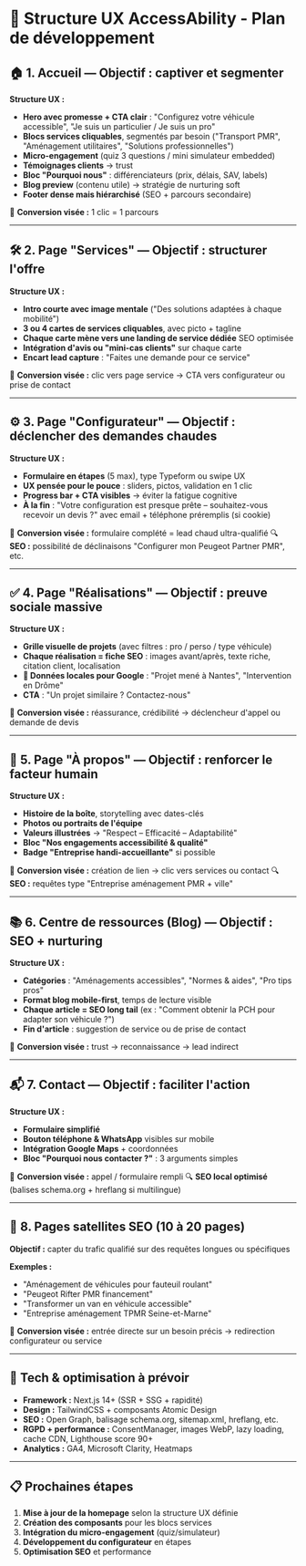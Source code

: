 # 🚀 Structure UX AccessAbility - Plan de développement

## 🏠 1. Accueil — Objectif : captiver et segmenter

**Structure UX :**
- **Hero avec promesse + CTA clair** : "Configurez votre véhicule accessible", "Je suis un particulier / Je suis un pro"
- **Blocs services cliquables**, segmentés par besoin ("Transport PMR", "Aménagement utilitaires", "Solutions professionnelles")
- **Micro-engagement** (quiz 3 questions / mini simulateur embedded)
- **Témoignages clients** → trust
- **Bloc "Pourquoi nous"** : différenciateurs (prix, délais, SAV, labels)
- **Blog preview** (contenu utile) → stratégie de nurturing soft
- **Footer dense mais hiérarchisé** (SEO + parcours secondaire)

🎯 **Conversion visée :** 1 clic = 1 parcours

---

## 🛠 2. Page "Services" — Objectif : structurer l'offre

**Structure UX :**
- **Intro courte avec image mentale** ("Des solutions adaptées à chaque mobilité")
- **3 ou 4 cartes de services cliquables**, avec picto + tagline
- **Chaque carte mène vers une landing de service dédiée** SEO optimisée
- **Intégration d'avis ou "mini-cas clients"** sur chaque carte
- **Encart lead capture** : "Faites une demande pour ce service"

🎯 **Conversion visée :** clic vers page service → CTA vers configurateur ou prise de contact

---

## ⚙️ 3. Page "Configurateur" — Objectif : déclencher des demandes chaudes

**Structure UX :**
- **Formulaire en étapes** (5 max), type Typeform ou swipe UX
- **UX pensée pour le pouce** : sliders, pictos, validation en 1 clic
- **Progress bar + CTA visibles** → éviter la fatigue cognitive
- **À la fin** : "Votre configuration est presque prête – souhaitez-vous recevoir un devis ?" avec email + téléphone préremplis (si cookie)

🎯 **Conversion visée :** formulaire complété = lead chaud ultra-qualifié
🔍 **SEO :** possibilité de déclinaisons "Configurer mon Peugeot Partner PMR", etc.

---

## ✅ 4. Page "Réalisations" — Objectif : preuve sociale massive

**Structure UX :**
- **Grille visuelle de projets** (avec filtres : pro / perso / type véhicule)
- **Chaque réalisation = fiche SEO** : images avant/après, texte riche, citation client, localisation
- **📍 Données locales pour Google** : "Projet mené à Nantes", "Intervention en Drôme"
- **CTA** : "Un projet similaire ? Contactez-nous"

🎯 **Conversion visée :** réassurance, crédibilité → déclencheur d'appel ou demande de devis

---

## 👥 5. Page "À propos" — Objectif : renforcer le facteur humain

**Structure UX :**
- **Histoire de la boîte**, storytelling avec dates-clés
- **Photos ou portraits de l'équipe**
- **Valeurs illustrées** → "Respect – Efficacité – Adaptabilité"
- **Bloc "Nos engagements accessibilité & qualité"**
- **Badge "Entreprise handi-accueillante"** si possible

🎯 **Conversion visée :** création de lien → clic vers services ou contact
🔍 **SEO :** requêtes type "Entreprise aménagement PMR + ville"

---

## 📚 6. Centre de ressources (Blog) — Objectif : SEO + nurturing

**Structure UX :**
- **Catégories** : "Aménagements accessibles", "Normes & aides", "Pro tips pros"
- **Format blog mobile-first**, temps de lecture visible
- **Chaque article = SEO long tail** (ex : "Comment obtenir la PCH pour adapter son véhicule ?")
- **Fin d'article** : suggestion de service ou de prise de contact

🎯 **Conversion visée :** trust → reconnaissance → lead indirect

---

## 📬 7. Contact — Objectif : faciliter l'action

**Structure UX :**
- **Formulaire simplifié**
- **Bouton téléphone & WhatsApp** visibles sur mobile
- **Intégration Google Maps** + coordonnées
- **Bloc "Pourquoi nous contacter ?"** : 3 arguments simples

🎯 **Conversion visée :** appel / formulaire rempli
🔍 **SEO local optimisé** (balises schema.org + hreflang si multilingue)

---

## 🧭 8. Pages satellites SEO (10 à 20 pages)

**Objectif :** capter du trafic qualifié sur des requêtes longues ou spécifiques

**Exemples :**
- "Aménagement de véhicules pour fauteuil roulant"
- "Peugeot Rifter PMR financement"
- "Transformer un van en véhicule accessible"
- "Entreprise aménagement TPMR Seine-et-Marne"

🎯 **Conversion visée :** entrée directe sur un besoin précis → redirection configurateur ou service

---

## 🧰 Tech & optimisation à prévoir

- **Framework :** Next.js 14+ (SSR + SSG + rapidité)
- **Design :** TailwindCSS + composants Atomic Design
- **SEO :** Open Graph, balisage schema.org, sitemap.xml, hreflang, etc.
- **RGPD + performance :** ConsentManager, images WebP, lazy loading, cache CDN, Lighthouse score 90+
- **Analytics :** GA4, Microsoft Clarity, Heatmaps

---

## 📋 Prochaines étapes

1. **Mise à jour de la homepage** selon la structure UX définie
2. **Création des composants** pour les blocs services
3. **Intégration du micro-engagement** (quiz/simulateur)
4. **Développement du configurateur** en étapes
5. **Optimisation SEO** et performance 
